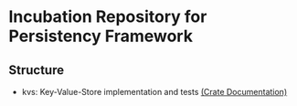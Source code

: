 # Incubation Repository for Persistency Framework

## Structure

  * kvs: Key-Value-Store implementation and tests [(Crate Documentation)](rust_kvs/index.html)

